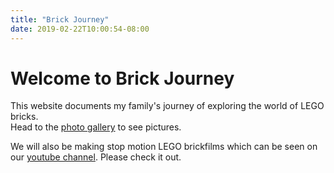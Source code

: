 ```yaml
---
title: "Brick Journey"
date: 2019-02-22T10:00:54-08:00
---
```

 
# Welcome to Brick Journey

This website documents my family's journey of exploring the world of LEGO bricks.  
Head to the <a href="../photos">photo gallery</a> to see pictures. 

We will also be making stop motion LEGO brickfilms which can be seen on our <a href="https://www.youtube.com/channel/UCaMQNU0Oxfehas7zLRYMYMA" target="_blank">youtube channel</a>. Please check it out.

